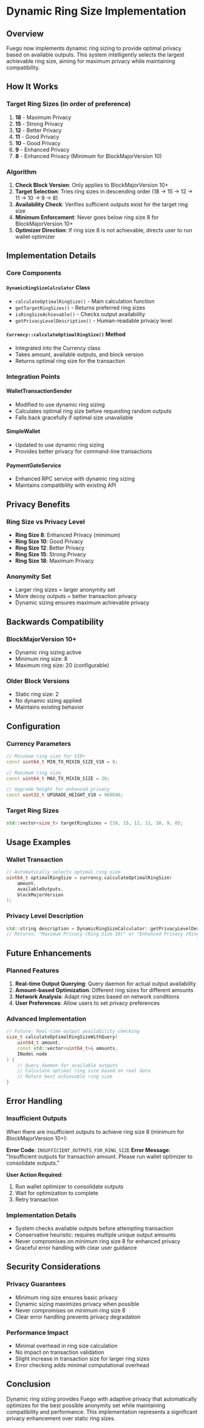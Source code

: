 <!--
Copyright (c) 2024 Fuego Developers

This file is part of Fuego.

Fuego is free software distributed in the hope that it
will be useful, but WITHOUT ANY WARRANTY; without even the
implied warranty of MERCHANTABILITY or FITNESS FOR A PARTICULAR
PURPOSE. You can redistribute it and/or modify it under the terms
of the GNU General Public License v3 or later versions as published
by the Free Software Foundation. Fuego includes elements written
by third parties. See file labeled LICENSE for more details.
You should have received a copy of the GNU General Public License
along with Fuego. If not, see <https://www.gnu.org/licenses/>.
-->

# Dynamic Ring Size Implementation

## Overview

Fuego now implements dynamic ring sizing to provide optimal privacy based on available outputs. This system intelligently selects the largest achievable ring size, aiming for maximum privacy while maintaining compatibility.

## How It Works

### Target Ring Sizes (in order of preference)
1. **18** - Maximum Privacy
2. **15** - Strong Privacy  
3. **12** - Better Privacy
4. **11** - Good Privacy
5. **10** - Good Privacy
6. **9** - Enhanced Privacy
7. **8** - Enhanced Privacy (Minimum for BlockMajorVersion 10)

### Algorithm
1. **Check Block Version**: Only applies to BlockMajorVersion 10+
2. **Target Selection**: Tries ring sizes in descending order (18 → 15 → 12 → 11 → 10 → 9 → 8)
3. **Availability Check**: Verifies sufficient outputs exist for the target ring size
4. **Minimum Enforcement**: Never goes below ring size 8 for BlockMajorVersion 10+
5. **Optimizer Direction**: If ring size 8 is not achievable, directs user to run wallet optimizer

## Implementation Details

### Core Components

#### `DynamicRingSizeCalculator` Class
- `calculateOptimalRingSize()` - Main calculation function
- `getTargetRingSizes()` - Returns preferred ring sizes
- `isRingSizeAchievable()` - Checks output availability
- `getPrivacyLevelDescription()` - Human-readable privacy level

#### `Currency::calculateOptimalRingSize()` Method
- Integrated into the Currency class
- Takes amount, available outputs, and block version
- Returns optimal ring size for the transaction

### Integration Points

#### WalletTransactionSender
- Modified to use dynamic ring sizing
- Calculates optimal ring size before requesting random outputs
- Falls back gracefully if optimal size unavailable

#### SimpleWallet
- Updated to use dynamic ring sizing
- Provides better privacy for command-line transactions

#### PaymentGateService
- Enhanced RPC service with dynamic ring sizing
- Maintains compatibility with existing API

## Privacy Benefits

### Ring Size vs Privacy Level
- **Ring Size 8**: Enhanced Privacy (minimum)
- **Ring Size 10**: Good Privacy
- **Ring Size 12**: Better Privacy
- **Ring Size 15**: Strong Privacy
- **Ring Size 18**: Maximum Privacy

### Anonymity Set
- Larger ring sizes = larger anonymity set
- More decoy outputs = better transaction privacy
- Dynamic sizing ensures maximum achievable privacy

## Backwards Compatibility

### BlockMajorVersion 10+
- Dynamic ring sizing active
- Minimum ring size: 8
- Maximum ring size: 20 (configurable)

### Older Block Versions
- Static ring size: 2
- No dynamic sizing applied
- Maintains existing behavior

## Configuration

### Currency Parameters
```cpp
// Minimum ring size for V10+
const uint64_t MIN_TX_MIXIN_SIZE_V10 = 8;

// Maximum ring size
const uint64_t MAX_TX_MIXIN_SIZE = 20;

// Upgrade height for enhanced privacy
const uint32_t UPGRADE_HEIGHT_V10 = 969696;
```

### Target Ring Sizes
```cpp
std::vector<size_t> targetRingSizes = {18, 15, 12, 11, 10, 9, 8};
```

## Usage Examples

### Wallet Transaction
```cpp
// Automatically selects optimal ring size
uint64_t optimalRingSize = currency.calculateOptimalRingSize(
    amount, 
    availableOutputs, 
    blockMajorVersion
);
```

### Privacy Level Description
```cpp
std::string description = DynamicRingSizeCalculator::getPrivacyLevelDescription(ringSize);
// Returns: "Maximum Privacy (Ring Size 18)" or "Enhanced Privacy (Ring Size 8)"
```

## Future Enhancements

### Planned Features
1. **Real-time Output Querying**: Query daemon for actual output availability
2. **Amount-based Optimization**: Different ring sizes for different amounts
3. **Network Analysis**: Adapt ring sizes based on network conditions
4. **User Preferences**: Allow users to set privacy preferences

### Advanced Implementation
```cpp
// Future: Real-time output availability checking
size_t calculateOptimalRingSizeWithQuery(
    uint64_t amount,
    const std::vector<uint64_t>& amounts,
    INode& node
) {
    // Query daemon for available outputs
    // Calculate optimal ring size based on real data
    // Return best achievable ring size
}
```

## Error Handling

### Insufficient Outputs
When there are insufficient outputs to achieve ring size 8 (minimum for BlockMajorVersion 10+):

**Error Code**: `INSUFFICIENT_OUTPUTS_FOR_RING_SIZE`
**Error Message**: "Insufficient outputs for transaction amount. Please run wallet optimizer to consolidate outputs."

**User Action Required**:
1. Run wallet optimizer to consolidate outputs
2. Wait for optimization to complete
3. Retry transaction

### Implementation Details
- System checks available outputs before attempting transaction
- Conservative heuristic: requires multiple unique output amounts
- Never compromises on minimum ring size 8 for enhanced privacy
- Graceful error handling with clear user guidance

## Security Considerations

### Privacy Guarantees
- Minimum ring size ensures basic privacy
- Dynamic sizing maximizes privacy when possible
- Never compromises on minimum ring size 8
- Clear error handling prevents privacy degradation

### Performance Impact
- Minimal overhead in ring size calculation
- No impact on transaction validation
- Slight increase in transaction size for larger ring sizes
- Error checking adds minimal computational overhead

## Conclusion

Dynamic ring sizing provides Fuego with adaptive privacy that automatically optimizes for the best possible anonymity set while maintaining compatibility and performance. This implementation represents a significant privacy enhancement over static ring sizes.
